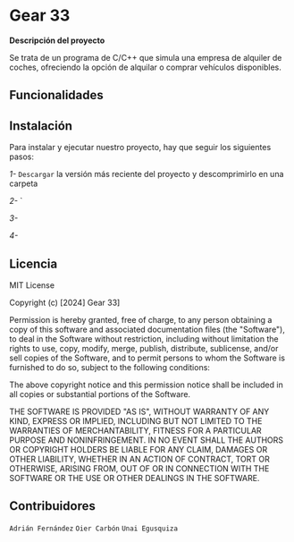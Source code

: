 
# Gear 33

****Descripción del proyecto****

Se trata de un programa de C/C++ que simula una empresa de alquiler de coches, ofreciendo la opción de alquilar o comprar vehículos disponibles. 








## Funcionalidades

## Instalación



Para instalar y ejecutar nuestro proyecto, hay que seguir los siguientes pasos:

*1-* `Descargar` la versión más reciente del proyecto y descomprimirlo en una carpeta

*2-* `



*3-* 



*4-* 



    
## Licencia



MIT License

Copyright (c) [2024] Gear 33]

Permission is hereby granted, free of charge, to any person obtaining a copy
of this software and associated documentation files (the "Software"), to deal
in the Software without restriction, including without limitation the rights
to use, copy, modify, merge, publish, distribute, sublicense, and/or sell
copies of the Software, and to permit persons to whom the Software is
furnished to do so, subject to the following conditions:

The above copyright notice and this permission notice shall be included in all
copies or substantial portions of the Software.

THE SOFTWARE IS PROVIDED "AS IS", WITHOUT WARRANTY OF ANY KIND, EXPRESS OR
IMPLIED, INCLUDING BUT NOT LIMITED TO THE WARRANTIES OF MERCHANTABILITY,
FITNESS FOR A PARTICULAR PURPOSE AND NONINFRINGEMENT. IN NO EVENT SHALL THE
AUTHORS OR COPYRIGHT HOLDERS BE LIABLE FOR ANY CLAIM, DAMAGES OR OTHER
LIABILITY, WHETHER IN AN ACTION OF CONTRACT, TORT OR OTHERWISE, ARISING FROM,
OUT OF OR IN CONNECTION WITH THE SOFTWARE OR THE USE OR OTHER DEALINGS IN THE
SOFTWARE.
## Contribuidores

`Adrián Fernández` 
`Oier Carbón`
`Unai Egusquiza`
